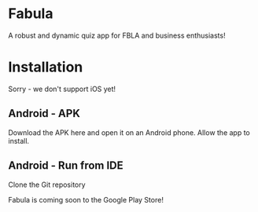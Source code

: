 # Fabula
A robust and dynamic quiz app for FBLA and business enthusiasts!

# Installation
Sorry - we don't support iOS yet!

## Android - APK

Download the APK here and open it on an Android phone. Allow the app to install.

## Android - Run from IDE

Clone the Git repository

Fabula is coming soon to the Google Play Store!


